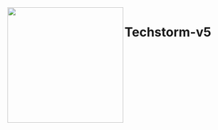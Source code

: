 <img align="left" style="width:260px" src="https://github.com/Mute124/Techstorm-v5/blob/245db0c9c02be2512bcee0a8a229f9488db86abe/docs/Techstorm-Logo.png" width="288px">

# Techstorm-v5
